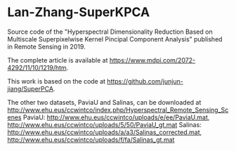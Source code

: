 # Lan-Zhang-SuperKPCA
Source code of the "Hyperspectral Dimensionality Reduction Based on Multiscale Superpixelwise Kernel Pincipal Component Analysis" published in Remote Sensing in 2019. 

The complete article is available at https://www.mdpi.com/2072-4292/11/10/1219/htm.

This work is based on the code at https://github.com/junjun-jiang/SuperPCA.

The other two datasets, PaviaU and Salinas, 
can be downloaded at http://www.ehu.eus/ccwintco/index.php/Hyperspectral_Remote_Sensing_Scenes
PaviaU: http://www.ehu.eus/ccwintco/uploads/e/ee/PaviaU.mat, http://www.ehu.eus/ccwintco/uploads/5/50/PaviaU_gt.mat
Salinas: http://www.ehu.eus/ccwintco/uploads/a/a3/Salinas_corrected.mat, http://www.ehu.eus/ccwintco/uploads/f/fa/Salinas_gt.mat
